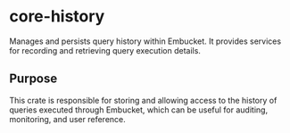 # core-history

Manages and persists query history within Embucket. It provides services for recording and retrieving query execution details.

## Purpose

This crate is responsible for storing and allowing access to the history of queries executed through Embucket, which can be useful for auditing, monitoring, and user reference.
